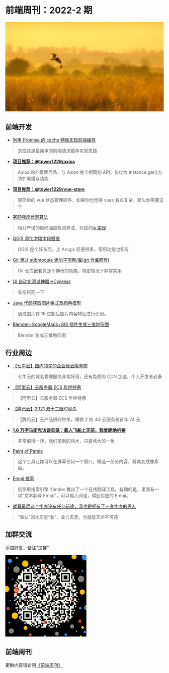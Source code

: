 # 前端周刊：2022-2 期

[![](../img/bing/20220128.jpg?imageMogr2/thumbnail/960x)](https://cn.bing.com/search?q=短耳猫头鹰)

## 前端开发

- [利用 Promise 的 cache 特性实现前端缓存](https://zhuanlan.zhihu.com/p/30192858)

> 这应该是最简单的前端请求缓存实现思路

- [**项目推荐：@tower1229/axios**](https://github.com/tower1229/axios-cache)

> Axios 的升级替代品，与 Axios 完全相同的 API，仅仅为 Instance.get()方法扩展缓存功能

- [**项目推荐：@tower1229/vue-store**](https://github.com/tower1229/vue-store)

> 更简单的 vue 状态管理插件，如果你也觉得 vuex 有点复杂，那么你需要这个

- [密码强度检测算法](https://blog.csdn.net/u010156024/article/details/45673581)

> 相对严谨的密码强度检测算法，对应的[js 实现](https://github.com/jcg9487/PasswordStrengthJS)

- [QGIS 添加字段字段赋值](https://blog.csdn.net/sinat_41310868/article/details/105353332)

> QGIS 是个好东西，比 Arcgis 轻便很多，常用功能也都有

- [Git 通过 submodule 添加子项目/库(git 仓库嵌套)](https://blog.csdn.net/JackLiu16/article/details/80468694)

> Git 仓库嵌套真是个神奇的功能，特定情况下非常实用

- [UI 自动化测试神器->Cypress](https://www.jianshu.com/p/55ed1d40f40f)

> 有空研究一下

- [Java 代码获取图片格式及颜色模型](https://blog.csdn.net/yangfengjueqi/article/details/79295662)

> 通过图片转 16 进制后图片内容特征进行识别。

- [Blender+GoogleMaps+GIS 插件生成三维地形图](https://zhuanlan.zhihu.com/p/421156296)

> Blender 生成三维地形图

## 行业周边

- [【七牛云】国内领先的企业级云服务商](https://marketing.qiniu.com/cps/redirect?redirect_id=4&cps_key=1hfwb75ib2jbm)

> 七牛云的域名管理服务非常好用，还有免费的 CDN 加速，个人开发者必备

- [【阿里云】云服务器 ECS 年终特惠](https://www.aliyun.com/daily-act/ecs/fy22-12-yure?userCode=y31qmczl)

> 【阿里云】云服务器 ECS 年终特惠

- [【腾讯云】2021 双十二限时秒杀](https://cloud.tencent.com/act/cps/redirect?redirect=1077&cps_key=55b0d6026f97f5980bceec15fcefa0af&from=console)

> 【腾讯云】云产品限时秒杀，爆款 2 核 4G 云服务器首年 74 元

- [**1.6 万字马斯克访谈实录：载人飞船上天前，我曾跪地祈祷**](https://chedongxi.com/p/264710.html)

> 非常值得一读，我们见到的伟大，只是伟大的一角

- [Paint of Persia](https://dunin.itch.io/ptop)

> 这个工具让你可以在屏幕任何一个窗口，框选一部分内容，将其变成像素画。

- [Emoji 搜索](https://translate.yandex.com/?lang=zh-emj&text=%E4%BD%A0%E5%A5%BD%EF%BC%8C%E4%B8%96%E7%95%8C)

> 俄罗斯搜索引擎 Yandex 推出了一个在线翻译工具。有趣的是，里面有一项"文本翻译 Emoji"，可以输入词语，得到对应的 Emoji。

- [就算最后这个字库没有任何前途，我也是拥有了一套字库的男人](https://mp.weixin.qq.com/s/hZ6KeQCFzyWbQw_J1fDjug)

> “事业”的本质是“业”，业力天定，也就是天命不可违

## 加群交流

添加好友，备注“加群”

![refned_x](../img/a/refined-x.jpg)

## 前端周刊

更新内容请访问[《前端周刊》](https://frontend-weekly.com/)
